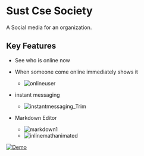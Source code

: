 # Sust Cse Society 

A Social media for an organization. 

## Key Features

- See who is online now
- When someone come online immediately shows it
  - ![onlineuser](https://user-images.githubusercontent.com/49305110/145907614-c762b280-48b7-4f29-bef0-3f06295330a4.gif)

- instant messaging
  - ![instantmessaging_Trim](https://user-images.githubusercontent.com/49305110/145908551-4863007b-1403-4fc5-b136-48d66c0612ef.gif)

- Markdown Editor
  - ![markdown1](https://user-images.githubusercontent.com/49305110/145909513-3eec5542-c8ee-4c00-8644-05f111697c5d.gif)
  - ![inlinemathanimated](https://user-images.githubusercontent.com/49305110/145910753-2fb3fd12-4b21-45c6-b2fb-9212363f47c2.gif)





[![Demo](https://img.youtube.com/vi/XgmCoddebYY/0.jpg)](https://youtu.be/jVkZpumILq4)
